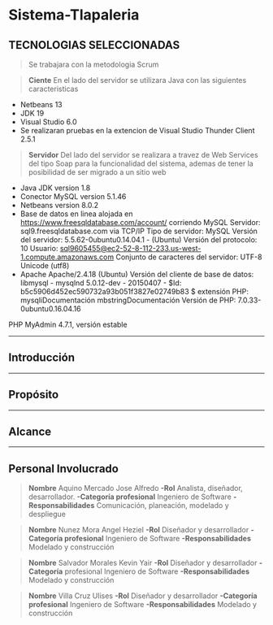 # Sistema-Tlapaleria

## TECNOLOGIAS SELECCIONADAS
> Se trabajara con la metodologia Scrum

> **Ciente**
En el lado del servidor se utilizara Java con las siguientes caracteristicas 
- Netbeans 13
- JDK 19
- Visual Studio 6.0
- Se realizaran pruebas en la extencion de Visual Studio Thunder Client 2.5.1 


> **Servidor**
Del lado del servidor se realizara a travez de Web Services del tipo Soap para la funcionalidad del sistema, ademas de tener la posibilidad de ser migrado a un sitio web
 * Java JDK version 1.8
 * Conector MySQL version 5.1.46
 * Netbeans version 8.0.2
 * Base de datos en linea alojada en https://www.freesqldatabase.com/account/ corriendo MySQL
    Servidor: sql9.freesqldatabase.com via TCP/IP
Tipo de servidor: MySQL
Versión del servidor: 5.5.62-0ubuntu0.14.04.1 - (Ubuntu)
Versión del protocolo: 10
Usuario: sql9605455@ec2-52-8-112-233.us-west-1.compute.amazonaws.com
Conjunto de caracteres del servidor: UTF-8 Unicode (utf8)
 * Apache 
 Apache/2.4.18 (Ubuntu)
Versión del cliente de base de datos: libmysql - mysqlnd 5.0.12-dev - 20150407 - $Id: b5c5906d452ec590732a93b051f3827e02749b83 $
extensión PHP: mysqliDocumentación mbstringDocumentación
Versión de PHP: 7.0.33-0ubuntu0.16.04.16

PHP MyAdmin
4.7.1, versión estable


***********************************************
## Introducción

*************************************
## Propósito

*************************************
## Alcance

*************************************
## Personal Involucrado


> **Nombre** Aquino Mercado Jose Alfredo
**-Rol** Analista, diseñador, desarrollador.
**-Categoría profesional** Ingeniero de Software
**-Responsabilidades** Comunicación, planeación, modelado y despliegue


> **Nombre** Nunez Mora Angel Heziel
**-Rol** Diseñador y desarrollador
**-Categoría profesional** Ingeniero de Software
**-Responsabilidades** Modelado y construcción


> **Nombre** Salvador Morales Kevin Yair
**-Rol** Diseñador y desarrollador
**-Categoría** profesional Ingeniero de Software
**-Responsabilidades** Modelado y construcción


> **Nombre** Villa Cruz Ulises
**-Rol** Diseñador y desarrollador
**-Categoría profesional** Ingeniero de Software
**-Responsabilidades** Modelado y construcción



